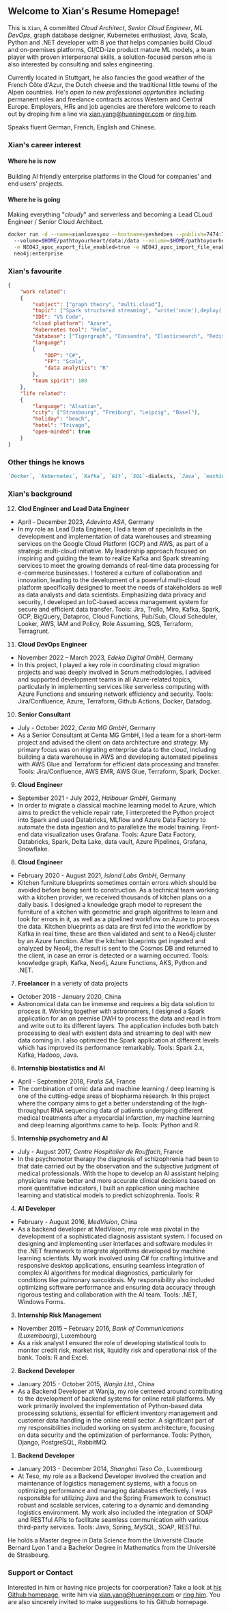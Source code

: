 ## Welcome to Xian's Resume Homepage!

  This is `Xian`, A committed _Cloud Architect_, _Senior Cloud Engineer_, _ML DevOps_, graph database designer, Kubernetes enthusiast, Java, Scala, Python and .NET developer with 8 yoe that helps companies build Cloud and on-premises platforms, CI/CD-ize product mature ML models, a team player with proven interpersonal skills, a solution-focused person who is also interested by consulting and sales engineering.  
  
  Currently located in Stuttgart, he also fancies the good weather of the French Côte d'Azur, the Dutch cheese and the traditional little towns of the Alpen countries. He's _open to new professional opprtunities_ including permanent roles and freelance contracts across Western and Central Europe. Employers, HRs and job agencies are therefore welcome to reach out by droping him a line via [xian.yang@hueninger.com](mailto:xian.yang@hueninger.com) or [ring him](+33695634584).  
  
  Speaks fluent German, French, English and Chinese.

### Xian's career interest

#### Where he is now
Building AI friendly enterprise platforms in the Cloud for companies' and end users' projects.
#### Where he is going
Making everything "_cloudy_" and serverless and becoming a Lead CLoud Engineer / Senior Cloud Architect.
```sh
docker run -d --name=xianlovesyou --hostname=yeshedoes --publish=7474:7474 --publish=7687:7687 --volume=$HOME/pathtoyourheart/import:/import \ 
  --volume=$HOME/pathtoyourheart/data:/data --volume=$HOME/pathtoyourheart/plugins:/plugins --volume=$HOME/pathtoyourheart/conf:/conf --env NEO4JLABS_PLUGINS='[\"apoc\"]' \
  -e NEO4J_apoc_export_file_enabled=true -e NEO4J_apoc_import_file_enabled=true -e NEO4J_apoc_import_file_use__neo4j__config=true -e NEO4J_dbms_security_procedures_unrestricted=apoc.\* --env NEO4J_dbms_memory_pagecache_size=4G --env NEO4J_dbms_memory_heap_max__size=8G --env NEO4J_AUTH=neo4j/youllneverknowxianspassword --env NEO4J_ACCEPT_LICENSE_AGREEMENT=yes  --env NEO4J_dbms_connector_https_advertised__address="localhost:7473" --env NEO4J_dbms_connector_http_advertised__address="localhost:7474"  --env NEO4J_dbms_connector_bolt_advertised__address="localhost:7687" \
  neo4j:enterprise
``` 
### Xian's favourite
```json
{
    "work related":
    {
        "subject": ["graph theory", "multi.cloud"],
        "topic": ["Spark structured streaming", "write('once'),deploy('everywhere')"],
        "IDE": "VS Code",
        "cloud platform": "Azure",
        "Kubernetes tool": "Helm",
        "database": ["Tigergraph", "Cassandra", "Elasticsearch", "Redis"],
        "language": 
        {
            "OOP": "C#", 
            "FP": "Scala", 
            "data analytics": "R"
        },
        "team spirit": 100
    },
    "life related":
    {
        "language": "Alsatian",
        "city": ["Strasbourg", "Freiburg", "Leipzig", "Basel"],
        "holiday": "beach",
        "hotel": "Trivago",
        "open-minded": true
    }        
}
```
### Other things he knows
```markdown
`Docker`, `Kubernetes`, `Kafka`, `Git`, `SQL`-dialects, `Java`, `machine learning`, `statistics`, `make sushis` and many more.
```

### Xian's background

12. __Clod Engineer and Lead Data Engineer__
  - April - December 2023, _Adevinta ASA_, Germany
  - In my role as Lead Data Engineer, I led a team of specialists in the development and implementation of data warehouses and streaming services on the Google Cloud Platform (GCP) and AWS, as part of a strategic multi-cloud initiative. My leadership approach focused on inspiring and guiding the team to realize Kafka and Spark streaming services to meet the growing demands of real-time data processing for e-commerce businesses. I fostered a culture of collaboration and innovation, leading to the development of a powerful multi-cloud platform specifically designed to meet the needs of stakeholders as well as data analysts and data scientists. Emphasizing data privacy and security, I developed an IoC-based access management system for secure and efficient data transfer. Tools: Jira, Trello, Miro, Kafka, Spark, GCP, BigQuery, Dataproc, Cloud Functions, Pub/Sub, Cloud Scheduler, Looker, AWS, IAM and Policy, Role Assuming, SQS, Terraform, Terragrunt.

11. __Cloud DevOps Engineer__
  - November 2022 – March 2023, _Edeka Digital GmbH_, Germany
  - In this project, I played a key role in coordinating cloud migration projects and was deeply involved in Scrum methodologies. I advised and supported development teams in all Azure-related topics, particularly in implementing services like serverless computing with Azure Functions and ensuring network efficiency and security. Tools: Jira/Confluence, Azure, Terraform, Github Actions, Docker, Datadog.
  
10. __Senior Consultant__
  - July - October 2022, _Centa MG GmbH_, Germany
  - As a Senior Consultant at Centa MG GmbH, I led a team for a short-term project and advised the client on data architecture and strategy. My primary focus was on migrating enterprise data to the cloud, including building a data warehouse in AWS and developing automated pipelines with AWS Glue and Terraform for efficient data processing and transfer. Tools: Jira/Confluence, AWS EMR, AWS Glue, Terraform, Spark, Docker.

9. __Cloud Engineer__
  - September 2021 - July 2022, _Halbauer GmbH_, Germany
  - In order to migrate a classical machine learning model to Azure, which aims to predict the vehicle repair rate, I interpreted the Python project into Spark and used Databricks, MLflow and Azure Data Factory to automate the data ingestion and to parallelize the model training. Front-end data visualization uses Grafana. Tools: Azure Data Factory, Databricks, Spark, Delta Lake, data vault, Azure Pipelines, Grafana, Snowflake.

8. __Cloud Engineer__
  - February 2020 - August 2021, _Island Labs GmbH_, Germany
  - Kitchen furniture blueprints sometimes contain errors which should be avoided before being sent to construction. As a technical team working with a kitchen provider, we received thousands of kitchen plans on a daily basis. I designed a knowledge graph model to represent the furniture of a kitchen with geometric and graph algorithms to learn and look for errors in it, as well as a pipelined workflow on Azure to process the data. Kitchen blueprints as data are first fed into the workflow by Kafka in real time, these are then validated and sent to a Neo4j cluster by an Azure function. After the kitchen blueprints get ingested and analyzed by Neo4j, the result is sent to the Cosmos DB and returned to the client, in case an error is detected or a warning occurred. Tools: knowledge graph, Kafka, Neo4j, Azure Functions, AKS, Python and .NET.
  
7. __Freelancer__ in a veriety of data projects
  - October 2018 - January 2020, China
  -  Astronomical data can be immense and requires a big data solution to process it. Working together with astronomers, I designed a Spark application for an on premise DWH to process the data and read in from and write out to its different layers. The application includes both batch processing to deal with existent data and streaming to deal with new data coming in. I also optimized the Spark application at different levels which has improved its performance remarkably. Tools: Spark 2.x, Kafka, Hadoop, Java.
  
  
6. __Internship biostatistics and AI__
  - April - September 2018, _Firalis SA_, France
  - The combination of omic data and machine learning / deep learning is one of the cutting-edge areas of biopharma research. In this project where the company aims to get a better understanding of the high-throughput RNA sequencing data of patients undergoing different medical treatments after a myocardial infarction, my machine learning and deep learning algorithms came to help. Tools: Python and R.  
  
5. __Internship psychometry and AI__
  - July - August 2017, _Centre Hospitalier de Rouffach_, France
  - In the psychomotor therapy the diagnosis of schizophrenia had been to that date carried out by the observation and the subjective judgment of medical professionals. With the hope to develop an AI assistant helping physicians make better and more accurate clinical decisions based on more quantitative indicators, I built an application using machine learning and statistical models to predict schizophrenia. Tools: R
  
4. __AI Developer__
  - February - August 2016, _MedVision_, China
  - As a backend developer at MedVision, my role was pivotal in the development of a sophisticated diagnosis assistant system. I focused on designing and implementing user interfaces and software modules in the .NET framework to integrate algorithms developed by machine learning scientists. My work involved using C# for crafting intuitive and responsive desktop applications, ensuring seamless integration of complex AI algorithms for medical diagnostics, particularly for conditions like pulmonary sarcoidosis. My responsibility also included optimizing software performance and ensuring data accuracy through rigorous testing and collaboration with the AI team. Tools: .NET, Windows Forms.
  
3. __Internship Risk Management__
  - November 2015 – February 2016, _Bank of Communications (Luxembourg)_, Luxembourg
  - As a risk analyst I ensured the role of developing statistical tools to monitor credit risk, market risk, liquidity risk and operational risk of the bank. Tools: R and Excel.

2. __Backend Developer__
  - January 2015 - October 2015, _Wanjia Ltd._, China
  - As a Backend Developer at Wanjia, my role centered around contributing to the development of backend systems for online retail platforms. My work primarily involved the implementation of Python-based data processing solutions, essential for efficient inventory management and customer data handling in the online retail sector. A significant part of my responsibilities included working on system architecture, focusing on data security and the optimization of performance. Tools: Python, Django, PostgreSQL, RabbitMQ.

1. __Backend Developer__
  - January 2013 - December 2014, _Shanghai Teso Co._, Luxembourg
  - At Teso, my role as a Backend Developer involved the creation and maintenance of logistics management systems, with a focus on optimizing performance and managing databases effectively. I was responsible for utilizing Java and the Spring Framework to construct robust and scalable services, catering to a dynamic and demanding logistics environment. My work also included the integration of SOAP and RESTful APIs to facilitate seamless communication with various third-party services. Tools: Java, Spring, MySQL, SOAP, RESTful.
   
   
  He holds a Master degree in Data Science from the Université Claude Bernard Lyon 1 and a Bachelor Degree in Mathematics from the Université de Strasbourg.

### Support or Contact

  Interested in him or having nice projects for coorperation? Take a look at [his Github homepage](https://github.com/Alsaxian), write him via [xian.yang@hueninger.com](mailto:xian.yang@hueninger.com) or [ring him](+33695634584). You are also sincerely invited to make suggestions to his Github homepage.
